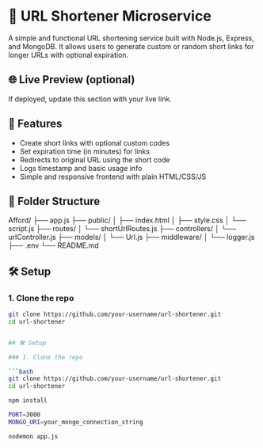# 🔗 URL Shortener Microservice

A simple and functional URL shortening service built with Node.js, Express, and MongoDB. It allows users to generate custom or random short links for longer URLs with optional expiration.

## 🌐 Live Preview (optional)

If deployed, update this section with your live link.

## 🚀 Features

- Create short links with optional custom codes
- Set expiration time (in minutes) for links
- Redirects to original URL using the short code
- Logs timestamp and basic usage info
- Simple and responsive frontend with plain HTML/CSS/JS 

## 📁 Folder Structure

Afford/ ├── app.js ├── public/ │ ├── index.html │ ├── style.css │ └── script.js ├── 
routes/ │ └── shortUrlRoutes.js ├── controllers/ │ └── urlController.js ├── models/ │ └──
Url.js ├── middleware/ │ └── logger.js ├── .env └── README.md


## 🛠 Setup

### 1. Clone the repo

```bash
git clone https://github.com/your-username/url-shortener.git
cd url-shortener


## 🛠 Setup

### 1. Clone the repo

```bash
git clone https://github.com/your-username/url-shortener.git
cd url-shortener

npm install

PORT=3000
MONGO_URI=your_mongo_connection_string

nodemon app.js

